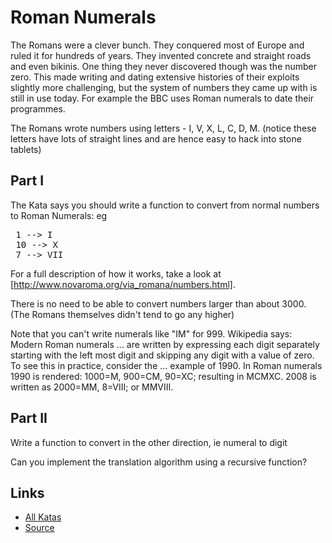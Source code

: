 # Roman Numerals
The Romans were a clever bunch. They conquered most of Europe and ruled it for hundreds of years. They invented concrete and straight roads and even bikinis. One thing they never discovered though was the number zero. This made writing and dating extensive histories of their exploits slightly more challenging, but the system of numbers they came up with is still in use today. For example the BBC uses Roman numerals to date their programmes.

The Romans wrote numbers using letters - I, V, X, L, C, D, M. (notice these letters have lots of straight lines and are hence easy to hack into stone tablets)

## Part I
The Kata says you should write a function to convert from normal numbers to Roman Numerals: eg

<pre>
 1 --> I
 10 --> X
 7 --> VII
</pre>
For a full description of how it works, take a look at [http://www.novaroma.org/via_romana/numbers.html].

There is no need to be able to convert numbers larger than about 3000. (The Romans themselves didn't tend to go any higher)

Note that you can't write numerals like "IM" for 999. Wikipedia says: Modern Roman numerals ... are written by expressing each digit separately starting with the left most digit and skipping any digit with a value of zero. To see this in practice, consider the ... example of 1990. In Roman numerals 1990 is rendered: 1000=M, 900=CM, 90=XC; resulting in MCMXC. 2008 is written as 2000=MM, 8=VIII; or MMVIII.

## Part II

Write a function to convert in the other direction, ie numeral to digit

Can you implement the translation algorithm using a recursive function?

## Links

- [All Katas](../README.md)
- [Source](http://codingdojo.org/cgi-bin/index.pl?KataRomanNumerals)

